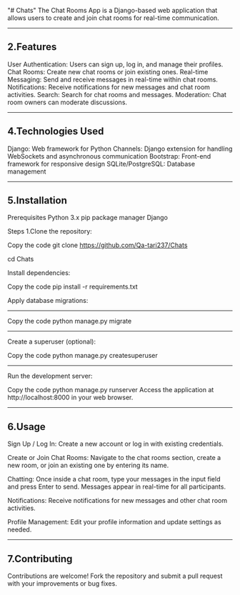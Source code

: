 "# Chats" 
The Chat Rooms App is a Django-based web application that allows users to create and join chat rooms for real-time communication.

-------------------------------------------------------
2.Features
-------------------------------------------------------
User Authentication: Users can sign up, log in, and manage their profiles.
Chat Rooms: Create new chat rooms or join existing ones.
Real-time Messaging: Send and receive messages in real-time within chat rooms.
Notifications: Receive notifications for new messages and chat room activities.
Search: Search for chat rooms and messages.
Moderation: Chat room owners can moderate discussions.

-------------------------------------------------------
4.Technologies Used
-------------------------------------------------------
Django: Web framework for Python
Channels: Django extension for handling WebSockets and asynchronous communication
Bootstrap: Front-end framework for responsive design
SQLite/PostgreSQL: Database management

-----------------------------------------------------
5.Installation
-----------------------------------------------------
Prerequisites
Python 3.x
pip package manager
Django

Steps
1.Clone the repository:

Copy  the  code
git clone https://github.com/Qa-tari237/Chats

cd Chats

Install dependencies:

Copy the code
pip install -r requirements.txt

Apply database migrations:
________________________________________________
Copy the code
python manage.py migrate
_________________________________________________
Create a superuser (optional):


Copy the code
python manage.py createsuperuser
_________________________________________________

Run the development server:


Copy the  code
python manage.py runserver
Access the application at http://localhost:8000 in your web browser.

-------------------------------------------------------
6.Usage
-------------------------------------------------------
Sign Up / Log In: Create a new account or log in with existing credentials.

Create or Join Chat Rooms: Navigate to the chat rooms section, create a new room, or join an existing one by entering its name.

Chatting: Once inside a chat room, type your messages in the input field and press Enter to send. Messages appear in real-time for all participants.

Notifications: Receive notifications for new messages and other chat room activities.

Profile Management: Edit your profile information and update settings as needed.

-----------------------------------------------------
7.Contributing
------------------------------------------------------
Contributions are welcome! Fork the repository and submit a pull request with your improvements or bug fixes.